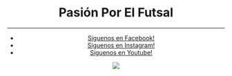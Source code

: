 <!DOCTYPE html> 
<html>
  <head> <title>PasionPorElFutsal</title>
<body> 
  <h1>Pasión Por El Futsal</h1>
  <hr/>
    </body>
    <body align="center">
       <nav>
           <ul>
               <li><a href="https://web.facebook.com/pasionporelfutsal/?_rdc=1&_rdr" target="_blank">Siguenos en Facebook!</a></li>
               <li><a href="https://www.instagram.com/pasionporelfutsal/?hl=es" target="_blank">Siguenos en Instagram!</a></li>
               <li><a href="https://www.youtube.com/channel/UCXkBjGCDqkHGSCXgcjPS47g" target="_blank">Siguenos en Youtube!</a></li>
           </ul>
  <img src="https://scontent.fscl13-1.fna.fbcdn.net/v/t1.6435-1/s148x148/38411730_286037638619102_646017640287961088_n.png?_nc_cat=108&ccb=1-5&_nc_sid=1eb0c7&_nc_eui2=AeFvSwBstxcBSR0X6z5xwUEibSXCJAak1qhtJcIkBqTWqIwh0MiwaWgoxu6dNCVDDkt6KavdhAdq2kEX-cSRp2uD&_nc_ohc=nTAsg1RU0K4AX8qFR8P&_nc_ht=scontent.fscl13-1.fna&oh=6ddeda6147ec6cf505d902766281a31f&oe=61524C27">
         
</html>
      
  
